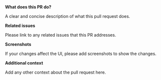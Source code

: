 **What does this PR do?**

A clear and concise description of what this pull request does.

**Related issues**

Please link to any related issues that this PR addresses.

**Screenshots**

If your changes affect the UI, please add screenshots to show the changes.

**Additional context**

Add any other context about the pull request here.
